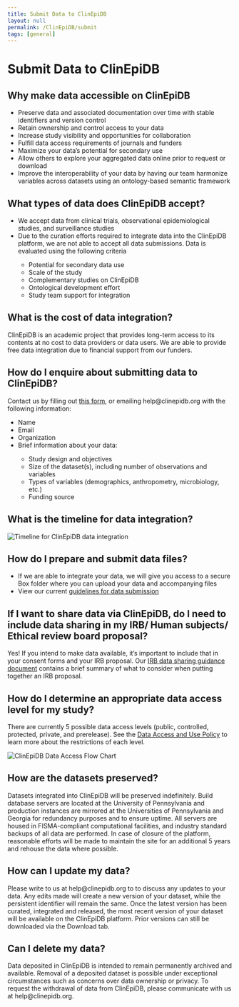 ```yaml
---
title: Submit Data to ClinEpiDB
layout: null
permalink: /ClinEpiDB/submit
tags: [general]
---
```


<div id="ce-static-content">
  <h1>Submit Data to ClinEpiDB</h1>

  <h2 id="why-make-data-accessible">Why make data accessible on ClinEpiDB</h2>
    <div>
      <p> <ul>
        <li>Preserve data and associated documentation over time with stable identifiers and version control</li> 
        <li>Retain ownership and control access to your data</li>
        <li>Increase study visibility and opportunities for collaboration</li>
        <li>Fulfill data access requirements of journals and funders</li> 
        <li>Maximize your data’s potential for secondary use</li>
        <li>Allow others to explore your aggregated data online prior to request or download</li>
        <li>Improve the interoperability of your data by having our team harmonize variables across datasets using an ontology-based semantic framework</li>
        </ul>
      </p>
    </div>

  <h2 id="types-of-data">What types of data does ClinEpiDB accept?</h2>
  <div>
    <p> <ul>
        <li>We accept data from clinical trials, observational epidemiological studies, and surveillance studies</li> 
        <li>Due to the curation efforts required to integrate data into the ClinEpiDB platform, we are not able to accept all data submissions. Data is evaluated using the following criteria</li>
       <ul>
      <li>Potential for secondary data use</li>
      <li>Scale of the study</li>
      <li>Complementary studies on ClinEpiDB</li>
      <li>Ontological development effort</li>
      <li>Study team support for integration</li>
      </ul>
        </ul>
      </p>
    </div>

  <h2 id="cost-of-data-integration">What is the cost of data integration?</h2>
  <div>
    <p>ClinEpiDB is an academic project that provides long-term access to its contents at no cost to data providers or data users. We are able to provide free data integration due to financial support from our funders. 
    </p>
  </div>

  <h2 id="enquire-data-submission">How do I enquire about submitting data to ClinEpiDB?</h2>
  <div>
    <p>Contact us by filling out <a target="_blank" href="https://clinepidb.org/ce/app/contact-us">this form</a>, or emailing help@clinepidb.org with the following information: 
    <ul>
        <li>Name</li> 
        <li>Email</li>
        <li>Organization</li>
        <li>Brief information about your data:</li>
       <ul>
      <li>Study design and objectives</li>
      <li>Size of the dataset(s), including number of observations and variables</li>
      <li>Types of variables (demographics, anthropometry, microbiology, etc.)</li>
      <li>Funding source</li>
      </ul>
      </ul>
    </p>
  </div>

  <h2 id="timeline-for-data-integration">What is the timeline for data integration?</h2>
  <div>
    <div>
      <img alt="Timeline for ClinEpiDB data integration" src="/a/images/ClinEpiDB/ClinEpi_data_integration_process.png" />
    </div>
  </div>

  <h2 id="submit-data-files">How do I prepare and submit data files?</h2>
  <div>
    <p><ul>
        <li>If we are able to integrate your data, we will give you access to a secure Box folder where you can upload your data and accompanying files</li> 
        <li>View our current <a target="_blank" href="/documents/ClinEpiDBDatasetGuidelinesforDataProviders.pdf">guidelines for data submission</a> </li>
       <ul>
    </p>
  </div>

   <h2 id="data-sharing-irb">If I want to share data via ClinEpiDB, do I need to include data sharing in my IRB/ Human subjects/ Ethical review board proposal?</h2>
  <div>
    <p>Yes! If you intend to make data available, it’s important to include that in your consent forms and your IRB proposal. Our <a target="_blank" href="/documents/IRBDataSharingGuidance.pdf">IRB data sharing guidance document</a> contains a brief summary of what to consider when putting together an IRB proposal.
    </p>
  </div>

  <h2 id="data-access-level">How do I determine an appropriate data access level for my study?</h2>
  <div>
    <p>There are currently 5 possible data access levels (public, controlled, protected, private, and prerelease). See the <a target="_blank" href="https://clinepidb.org/ce/app/static-content/ClinEpiDB/access_and_use.html">Data Access and Use Policy</a> to learn more about the restrictions of each level. 
    </p>
    <div>
      <img alt="ClinEpiDB Data Access Flow Chart" src="/a/images/ClinEpiDB/ClinEpiDataAccessFlowChart.png" />
    </div>
  </div>

  <h2 id="datasets-preserved">How are the datasets preserved?</h2>
  <div>
    <p>Datasets integrated into ClinEpiDB will be preserved indefinitely. Build database servers are located at the University of Pennsylvania and production instances are mirrored at the Universities of Pennsylvania and Georgia for redundancy purposes and to ensure uptime. All servers are housed in FISMA-compliant computational facilities, and industry standard backups of all data are performed. In case of closure of the platform, reasonable efforts will be made to maintain the site for an additional 5 years and rehouse the data where possible. 
    </p>
  </div>

  <h2 id="update-data">How can I update my data?</h2>
  <div>
    <p>Please write to us at help@clinepidb.org to to discuss any updates to your data. Any edits made will create a new version of your dataset, while the persistent identifier will remain the same. Once the latest version has been curated, integrated and released, the most recent version of your dataset will be available on the ClinEpiDB platform. Prior versions can still be downloaded via the Download tab. 
    </p>
  </div>

  <h2 id="delete-data">Can I delete my data?</h2>
  <div>
    <p>Data deposited in ClinEpiDB is intended to remain permanently archived and available. Removal of a deposited dataset is possible under exceptional circumstances such as concerns over data ownership or privacy. To request the withdrawal of data from ClinEpiDB, please communicate with us at help@clinepidb.org.
    </p>
  </div>

</div>
